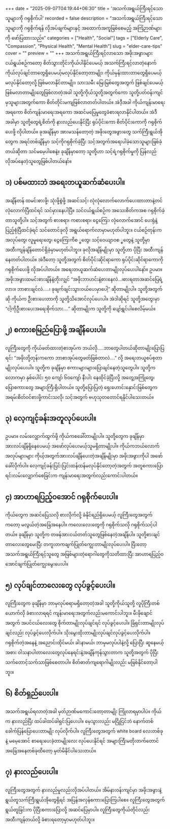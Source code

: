 +++
date = "2025-09-07T04:19:44+06:30"
title = 'အသက်အရွယ်ကြီးရင့်သောသူများကို ဂရုစိုက်ပါ'
recorded = false
description = "အသက်အရွယ်ကြီးရင့်သောသူများကို ဂရုစိုက်ရန် လိုအပ်ချက်များနှင့် အထောက်အကူဖြစ်စေမည့် အကြံဉာဏ်များကို ဖော်ပြထားသည်။"
categories = ["Health", "Social"]
tags = ["Elderly Care", "Compassion", "Physical Health", "Mental Health"]
slug = "elder-care-tips"
cover = ""
preview = ""
+++
အသက်အရွယ်ကြီးရင့်လာသော အဖိုးအဖွားများ ငယ်ရွယ်စဉ်ကတော့ စိတ်သွားတိုင်းကိုယ်ပါနိုင်ပေမယ့် အသက်ကြီးရင့်လာတဲ့နောက် ကိုယ်လုပ်ချင်တာတွေရှိပေမယ့်မလုပ်နိုင်တော့တာမျိုး၊ ကိုယ်မှန်းထားတာတွေရှိပေမယ့် မလုပ်နိုင်တော့လို့ ဖြစ်မလာနိုင်တာမျိုး၊ သားသမီး မြေးမြစ်တွေအတွက် ဖြစ်ချင်ပေမယ့် ဖြစ်မလာတာမျိုးတွေဖြစ်လာတဲ့အခါ သူတို့ကိုယ်သူတို့အတွက်ကော သူတို့ပတ်ဝန်းကျင်မှသူများအတွက်ကော စိတ်တိုင်းမကျဖြစ်လာတတ်ပါတယ်။ အဲဒီ့အခါ ကိုယ်ကျန်းမာရေးအရကော စိတ်ကျန်းမာရေးအရကော အဆင်မပြေမှုတွေခံစားရလာနိုင်ပါတယ်။ အဲဒီအခါမှာ သူတို့တွေရဲ့စိတ်ကို နားလည်ပေးနိုင်ပြီး ရုပ်ပိုင်းကော စိတ်ပိုင်းကောကို ဂရုစိုက်ပေးဖို့ လိုပါတယ်။ ခုအချိန်မှာ အားမသန်တော့တဲ့ အဖိုးတွေအဖွားတွေ သက်ကြီးရွယ်အိုတွေက အရင်တစ်ချိန်မှာ သင့်ကိုဂရုစိုက်ခဲ့ပြီး သင့်အတွက်အရေးပါခဲ့သောသူများဖြစ်ခဲ့တယ်ဆိုတာ သင်မမေ့ပါစေနဲ့။ ခုချိန်မှာတော့ သူတို့ဟာ သင့်ရဲ့ဂရုစိုက်မှုကို ပြန်လည်လိုအပ်နေတဲ့သူတွေဖြစ်ပါတယ်နော်။ 

## ၁) ပစ်မထားဘဲ အရေးတယူဆက်ဆံပေးပါ။
အချိန်တန် ထမင်းစားဖို့၊ သုံးဖို့စွဲဖို့ အဆင်သင့်၊ လုံလုံလောက်လောက်ပေးထားတာနဲ့တင် လုံလောက်ပြီထင်ရင် သင်မှားနေပါပြီ။ သင်ငယ်ရွယ်စဉ်က အသေးစိတ်ကအစ ဂရုစိုက်ခဲ့တာသူတို့ပါ။ သင့်အတွက် စားစရာ၊ ကစားစရာ၊ ငွေကြေး၊ လုံလောက်အောင် ပေးရုံနဲ့ ပြည့်စုံပြီထင်ခဲ့ရင် သင်တောင်ခုလို အရွယ်ရောက်လာမှာမဟုတ်ပါဘူး။ ငယ်စဉ်တုန်းက အလုပ်တွေ၊ လူမှုရေးတွေ၊ ငွေကြေးကိစ ္စတွေ၊ သင့်ဝေယျာဝစ ္စတွေနဲ့ သူတို့မှာ အထီးကျန်ချိန်တောင်ရှိခဲ့မှာမဟုတ်ပါဘူး။ ခုလိုအချိန်မျိုးမှာ သူတို့ဟာ ပိုပြီး အထီးကျန်နေတတ်ပါတယ်။ အဲဒီတော့ သူတို့အတွက် စိတ်ပိုင်းဆိုင်ရာကော ရုပ်ပိုင်းဆိုင်ရာကောကို ဂရုစိုက်ပေးဖို့ လိုအပ်ပါတယ်။ အရေးတယူဆက်ဆံပေးတာမျိုးလုပ်ပေးပါနော်။ ဥပမာ။ အဖိုးအဖွားထမင်းစားချိန်နဲ့တိုးလျှင် “အဖိုးဘာဟင်းနဲ့စားနေလဲ…၊စားရတာအဆင်ပြေရဲ့လား။ ဘာစားချင်လဲ…..၊ ခုချက်ချင်းသွားဝယ်ပေးမှာပေါ့” ဆိုတာမျိုးပါ။ သူတို့အတွက်ဆို ကိုယ်က ဦးစားပေးတာကို သူတို့သိအောင်လုပ်ပေးပါ။ အဲဒါဆိုရင် သူတို့အတွေးမှာ “ငါ့ကိုဦးစားပေးအရေးစိုက်သား….” ဆိုတာမျိုးက သူတို့ကို ပျော်ရွှင်ပါစေလိမ့်မယ်။ 

## ၂) စကားစမြည်ပြောဖို့ အချိန်ပေးပါ။
လူကြီးတွေကို ကိုယ်ဖတ်ထားတဲ့စာအုပ်က ဘယ်လို…..ဘာတွေပါတယ်ဆိုတာမျိုးပြောပြရင်း “အဖိုးတို့တုန်းကကော ဘာစာအုပ်တွေဖတ်ဖြစ်တာလဲ….” လို့ အရေးတယူစပ်စုတာမျိုးလုပ်ပေးပါ။ သူတို့က ခုချိန်မှာ စကားများများပြောချင်နေတဲ့သူတွေပါ။ သူတို့က လောကမှာ နှစ်ပေါင်း ၅၀ ကျော် ၆၀ကျော် နီးပါး နေထိုင်ခဲ့ပြီးလို့ အတွေ့အကြုံတွေ၊ ပြောစကားတွေ အများကြီးရှိပါတယ်။ သူတို့ပြောပြတဲ့ ရှေးဟောင်းနှောင်းဖြစ်တွေက အရမ်းစိတ်ဝင်စားဖို့ကာင်းသလို၊ သင့်အတွက် ဗဟုသုတတောင်ရနိုင်ပါသေးတယ်။ 

## ၃) လေ့ကျင့်ခန်းအတူလုပ်ပေးပါ။
ဥပမာ။ လမ်းလျှောက်ထွက်ဖို့ ကိုယ်ကစခေါ်တာမျိုးပါ။ သူတို့တွေက ခုချိန်မှာ အားလပ်ချိန်ရှိနေပေမယ့် အဖော်လုပ်ပေးမယ့်သူမရှိတာမျိုးပါ။ ကိုယ်ကဘယ်လောက်အလုပ်များများ ကိုယ့်အတွက်အားလပ်ချိန်ပေးတဲ့အချိန်မျိုးမှာ အဖိုးအဖွားကိုပါ အဖော်ခေါ်လိုက်ပါ။ လေ့ကျင့်ခန်းပြင်းပြင်းထန်ထန်မလုပ်နိုင်တော့တဲ့အတွက် အတူစကားပြောရင်းလမ်းလျှောက်စေခြင်းက ကျန်းမာရေးအတွက်လည်းကောင်းပါတယ်။ 

## ၄) အာဟာရပြည့်ဝအောင် ဂရုစိုက်ပေးပါ။
ကိုယ်တွေက အဆင်ပြေသလို စားလိုက်လို့ ခံနိုင်ရည်ရှိပေမယ့် လူကြီးတွေအတွက်ကတော့ မလွယ်တဲ့အခြေအနေပါ။ ကလေးလေးတွေကို ဂရုစိုက်သလို ဂရုစိုက်သင့်ပါတယ်။ ခုချိန်မှာ သူတို့က တဖန်အားငယ်တတ်သူတွေဖြစ်နေတဲ့အချိန်ပါ။ သူတို့စားချင်တာလေးတွေမေးပြီး တကူးတကချက်ပြုတ်ကျွေးတာမျိုးလုပ်ပေးပါ။ ပြီးတော့ အသက်အရွယ်ကြီးရင့်သူတွေ အဖြစ်များတဲ့ရောဂါတွေကိုသတိထားပြီး အာဟာရပြည့်ဝအောင်ချက်ပြုတ်ကျွေးမွေးပေးပါ။ 

## ၅) လုပ်ချင်တာလေးတွေ လုပ်ခွင့်ပေးပါ။
လူကြီးတွေက ခုချိန်မှာ ဘာမှလုပ်စရာမရှိတော့တဲ့အခါ သူတို့ကိုယ်သူတို့ လူပိုကြီးတစ်ယောက်လို ခံစားလာရရင် ကျန်းမာရေးအတွက်လည်းမကောင်းပါဘူး။ မီးဖိုချောင်အတွက် အပင်ငယ်လေးတွေ စိုက်တာမျိုးလုပ်ချင်ရင် လုပ်ခွင့်ပေးပါ။ ခြံရှင်းတာမျိုးလုပ်ချင်လည်း လုပ်ခွင့်ပေးလိုက်ပါ။ သိုးမွေးထိုးတာမျိုးလုပ်ချင်လုပ်ခွင့်ပေးလိုက်ပါ။ ဂရုစိုက်တဲ့အနေနဲ့ အညောင်းထိုင်မယ်၊ ခါးနာမယ်၊ ဘာမှမလုပ်ပါနဲ့လို့ ပြောပြီး ဆူနေမယ့်အစား ဝါသနာပါတာလေးတွေလုပ်နေရင်းနဲ့အချိန်ကုန်သွားတာက သူတို့အတွက် ပိုပြီး သက်တောင့်သက်သာဖြစ်စေတာပါ။ စိတ်ဓာတ်ကျရောဂါမျိုးလည်း မဖြစ်နိုင်တော့ပါဘူး။ 

## ၆) စိတ်ရှည်ပေးပါ။
အသက်အရွယ်ရလာတဲ့အခါ မှတ်ဉာဏ်မကောင်းတော့တာမျိုး ကြုံလာရမှာပါပဲ။ ကိုယ်က နားလည်ပြီး ထပ်ခါထပ်ခါရှင်းပြပေးပါ။ မေ့သွားလည်း မငြိုငြင်ဘဲ နောက်တစ်ခေါက်ပြန်ပြောပေးတာမျိုး လုပ်လိုက်ပါ။ လူကြီးတွေအတွက် white board လေးတစ်ခုနဲ့ မမေ့အောင် စာရေးပေးခဲ့တာမျိုးလေး လုပ်ပေးနိုင်ရင် အများကြီးမတိုးတက်တောင် အခြေအနေတစ်ခုထိတော့ မှတ်မိနိုင်ပါသေးတယ်။ 

## ၇) နားလည်ပေးပါ။
လူကြီးတွေအတွက် နားလည်မှုလည်းလိုအပ်ပါတယ်။ အိမ်နားဝန်းကျင်မှာ အဖိုးအဖွားနဲ့ရွယ်တူသက်ကြီးရွယ်အိုတွေရှိရင် အပြန်အလှန်စကားပြောကြပါစေ။ လူကြီးတွေအတွက် ရွယ်တူခြင်းက ပိုပြီးစကားပြောလို့ အဆင်ပြေမှာပါ။ လူကြီးတွေကိုယ်တိုင်လည်း အထီးကျန်တယ်လို့ ခံစားရတော့မှာမဟုတ်ပါဘူး။